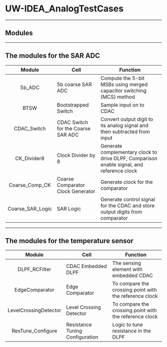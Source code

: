 # UW-IDEA_AnalogTestCases

-------------------
Modules
-------------------

----------------------------
 The modules for the SAR ADC
 ---------------------------

| Module       | Cell               | Function           |
| :-------------:| ------------------ | -------------------|
| 5b_ADC | 5b coarse SAR ADC | Compute the 5-bit MSBs using merged capacitor switching (MCS) method |
| BTSW | Bootstrapped Switch | Sample input on to CDAC |
| CDAC_Switch | CDAC Switch for the Coarse SAR ADC | Convert output digit to its analog signal and then subtracted from input |
| CK_Divider8	        | Clock Divider by 8	|Generate complementary clock to drive DLPF, Comparison enable signal, and reference clock
| Coarse_Comp_CK | Coarse Comparator Clock Generator  | Generate clock for the comparator |
| Coarse_SAR_Logic | SAR Logic | Generate control signal for the CDAC and store output digits from comparator |

-------------------------------------
The modules for the temperature sensor
--------------------------------------
| Module       | Cell               | Function           |
| :-------------:| ------------------ | -------------------|
| DLPF_RCFilter         | 	CDAC Embedded DLPF | 	The sensing element with embedded CDAC
| EdgeComparator        | 	Edge Comparator	| To compare the crossing point with the reference clock
| LevelCrossingDetector	| Level Crossing Detector	| To compare the crossing point with the reference clock
| ResTune_Configure	    | Resistance Tuning Configuration | 	Logic to tune resistance in the DLPF

